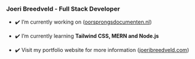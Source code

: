 ### Joeri Breedveld - Full Stack Developer

- ✔️ I’m currently working on ([oorsprongsdocumenten.nl](https://oorsprongsdocumenten.nl/))

- ✔️ I’m currently learning **Tailwind CSS, MERN and Node.js**

- ✔️ Visit my portfolio website for more information ([joeribreedveld.com](https://joeribreedveld.com/))
